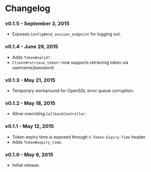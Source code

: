 # Changelog

### v0.1.5 - September 3, 2015

- Exposes `Config#end_session_endpoint` for logging out.


### v0.1.4 - June 29, 2015

- Adds `Token#valid?`.
- `Client#retrieve_token!` now supports retrieving token via username/password.


### v0.1.3 - May 21, 2015

- Temporary workaround for OpenSSL error queue corruption.


### v0.1.2 - May 18, 2015

- Allow overriding `CallbackController`.


### v0.1.1 - May 12, 2015

- Token expiry time is exposed through `X-Token-Expiry-Time` header.
- Adds `Token#expiry_time`.


### v0.1.0 - May 6, 2015

- Initial release.
